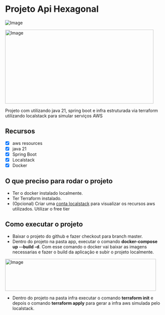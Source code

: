 # Projeto Api Hexagonal
![Image](https://github.com/user-attachments/assets/69c4d428-f37a-48ad-81a5-281fa1887566)

<img width="480" height="240" alt="Image" src="https://github.com/user-attachments/assets/101632bd-3389-475d-8cf5-565e5407afdb" />

Projeto com utilizando java 21, spring boot e infra estruturada via terraform utilizando localstack para simular serviços AWS


## Recursos
- [x] aws resources
- [x] java 21
- [x] Spring Boot
- [x] Localstack
- [x] Docker

## O que preciso para rodar o projeto
* Ter o docker instalado localmente.
* Ter Terraform instalado.
* (Opcional) Criar uma [conta localstack](https://www.localstack.cloud/pricing) para visualizar os recursos aws utilizados. Utilizar o free tier

## Como executar o projeto
* Baixar o projeto do github e fazer checkout para branch master.
* Dentro do projeto na pasta app, executar o comando **docker-compose up --build -d**. Com esse comando o docker vai baixar as imagens necessarias e fazer o build da aplicação e subir o projeto localmente.
<img width="488" height="104" alt="Image" src="https://github.com/user-attachments/assets/5c22971b-49aa-4841-87d1-1b93e03ccdb4" />

* Dentro do projeto na pasta infra executar o comando **terraform init** e depois o comando **terraform apply** para gerar a infra aws simulada pelo localstack.


